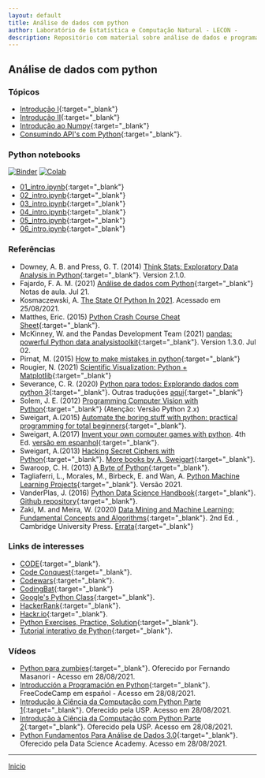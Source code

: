 ```yaml
---
layout: default
title: Análise de dados com python
author: Laboratório de Estatística e Computação Natural - LECON -
description: Repositório com material sobre análise de dados e programação científica com Python.
---
```



## Análise de dados com python


### Tópicos

* [Introdução I](https://bit.ly/3xrsWb4){:target="_blank"}
* [Introdução II](https://bit.ly/3xAgQww){:target="_blank"}
* [Introdução ao Numpy](https://bit.ly/3OkImE2){:target="_blank"}
* [Consumindo API's com Python](https://bit.ly/3zQHW3S){:target="_blank"}.

### Python notebooks

[![Binder](https://mybinder.org/badge.svg)](https://mybinder.org/v2/gh/jakevdp/PythonDataScienceHandbook/master?filepath=notebooks%2FIndex.ipynb)
[![Colab](https://colab.research.google.com/assets/colab-badge.svg)](https://colab.research.google.com/github/jakevdp/PythonDataScienceHandbook/blob/master/notebooks/Index.ipynb)

- [01_intro.ipynb](https://bit.ly/3mqze4t){:target="_blank"}
- [02_intro.ipynb](https://drive.google.com/file/d/1YXyQxlmsi9_z4oiwvmCOXyTYlvi222t0/view?usp=sharing){:target="_blank"}
- [03_intro.ipynb](https://bit.ly/38WPo21){:target="_blank"}
- [04_intro.ipynb](https://bit.ly/38WPo21){:target="_blank"}
- [05_intro.ipynb](https://bit.ly/38WPo21){:target="_blank"}
- [06_intro.ipynb](https://bit.ly/38WPo21){:target="_blank"}


### Referências

- Downey, A. B. and Press, G. T. (2014) [Think Stats: Exploratory Data Analysis in Python](https://bit.ly/3qhbeSH){:target="_blank"}. Version 2.1.0.
- Fajardo, F. A. M. (2021) [Análise de dados com Python](https://bit.ly/3C6DD2H){:target="_blank"} Notas de aula. Jul 21.
- Kosmaczewski, A. [The State Of Python In 2021](https://deprogrammaticaipsum.com/the-state-of-python-in-2021/?utm_source=newsshowcase&utm_medium=discover&utm_campaign&utm_content). Acessado em 25/08/2021.
- Matthes, Eric. (2015) [Python Crash Course Cheat Sheet](https://github.com/ehmatthes/pcc/releases/download/v1.0.0/beginners_python_cheat_sheet_pcc_all.pdf){:target="_blank"}.
- McKinney, W. and the Pandas Development Team (2021) [pandas: powerful Python data analysistoolkit](https://bit.ly/2Ty6A6V){:target="_blank"}. Version 1.3.0. Jul 02.
- Pirnat, M. (2015) [How to make mistakes in python](https://bit.ly/3BncZ5J){:target="_blank"}
- Rougier, N. (2021) [Scientific Visualization: Python + Matplotlib](https://hal.inria.fr/hal-03427242/document){:target="_blank"}
- Severance, C. R. (2020) [Python para todos: Explorando dados com python 3](http://do1.dr-chuck.com/pythonlearn/PT_br/pythonlearn.pdf){:target="_blank"}. Outras traduções [aqui](https://www.py4e.com/book.php){:target="_blank"}
- Solem, J. E. (2012) [Programming Computer Vision with Python](https://bit.ly/3lkrOk8){:target="_blank"}  (Atenção: Versão Python 2.x)
- Sweigart, A.(2015) [Automate the boring stuff with python: practical programming for total beginners](https://automatetheboringstuff.com/){:target="_blank"}.
- Sweigart, A.(2017) [Invent your own computer games with python](https://bit.ly/3xU5yRx). 4th Ed. [versão em espanhol](https://bit.ly/3xRrRqQ){:target="_blank"}.
- Sweigart, A.(2013) [Hacking Secret Ciphers with Python](https://bit.ly/3h7uNJu){:target="_blank"}. [More books by A. Sweigart](http://inventwithpython.com/){:target="_blank"}.
- Swaroop, C. H. (2013) [A Byte of Python](https://python.swaroopch.com/){:target="_blank"}.
- Tagliaferri, L., Morales, M., Birbeck, E. and Wan, A. [Python Machine Learning Projects](https://bit.ly/3yyNyfS){:target="_blank"}. Versão 2021.
- VanderPlas, J. (2016) [Python Data Science Handbook](https://jakevdp.github.io/PythonDataScienceHandbook/){:target="_blank"}. [Github repository](https://github.com/jakevdp/PythonDataScienceHandbook){:target="_blank"}.
- Zaki, M. and Meira, W. (2020) [Data Mining and Machine Learning: Fundamental Concepts and Algorithms](https://dataminingbook.info/book_html/){:target="_blank"}. 2nd Ed. , Cambridge University Press. [Errata](https://dataminingbook.info/){:target="_blank"}


### Links de interesses
* [CODE](https://code.org/){:target="_blank"}.
* [Code Conquest](https://www.codeconquest.com/){:target="_blank"}.
* [Codewars](https://www.codewars.com/){:target="_blank"}.
* [CodingBat](https://codingbat.com/python){:target="_blank"}
* [Google's Python Class](https://developers.google.com/edu/python/){:target="_blank"}.
* [HackerRank](https://www.hackerrank.com/dashboard){:target="_blank"}.
* [Hackr.io](https://hackr.io/){:target="_blank"}.
* [Python Exercises, Practice, Solution](https://www.w3resource.com/python-exercises/){:target="_blank"}.
* [Tutorial interativo de Python](https://www.learnpython.org/){:target="_blank"}.

### Vídeos

- [Python para zumbies](https://www.youtube.com/playlist?list=PLUukMN0DTKCtbzhbYe2jdF4cr8MOWClXc){:target="_blank"}. Oferecido por Fernando Masanori - Acesso em 28/08/2021.
- [Introducción a Programación en Python](https://www.youtube.com/watch?v=DLikpfc64cA){:target="_blank"}. FreeCodeCamp em español - Acesso em 28/08/2021.
- [Introdução à Ciência da Computação com Python Parte 1](https://pt.coursera.org/learn/ciencia-computacao-python-conceitos){:target="_blank"}. Oferecido pela USP. Acesso em 28/08/2021.
- [Introdução à Ciência da Computação com Python Parte 2](https://pt.coursera.org/learn/ciencia-computacao-python-conceitos-2){:target="_blank"}. Oferecido pela USP. Acesso em 28/08/2021.
- [Python Fundamentos Para Análise de Dados 3.0](https://www.datascienceacademy.com.br/course/python-fundamentos){:target="_blank"}. Oferecido pela Data Science Academy. Acesso em 28/08/2021.




 ***
  [Inicio](https://bit.ly/3jviHfA)
  
<script src="http://code.jquery.com/jquery-1.4.2.min.js"></script> <script> var x = document.getElementsByClassName("site-footer-credits"); setTimeout(() => { x[0].remove(); }, 10); </script>
